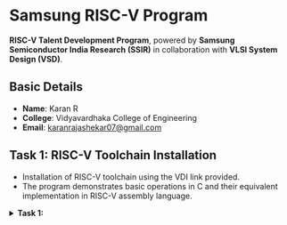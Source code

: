 # Samsung RISC-V Program  

**RISC-V Talent Development Program**, powered by **Samsung Semiconductor India Research (SSIR)** in collaboration with **VLSI System Design (VSD)**.  

## Basic Details  
- **Name**: Karan R  
- **College**: Vidyavardhaka College of Engineering  
- **Email**: karanrajashekar07@gmail.com  

## Task 1: RISC-V Toolchain Installation 
- Installation of RISC-V toolchain using the VDI link provided.
- The program demonstrates basic operations in C and their equivalent implementation in RISC-V assembly language.  
<details>
<summary> <b>Task 1:</b></summary>
<br>
1.Compilation and execution of a C program (sum1ton.c) that calculates the sum of numbers from 1 to 15.









  
---
